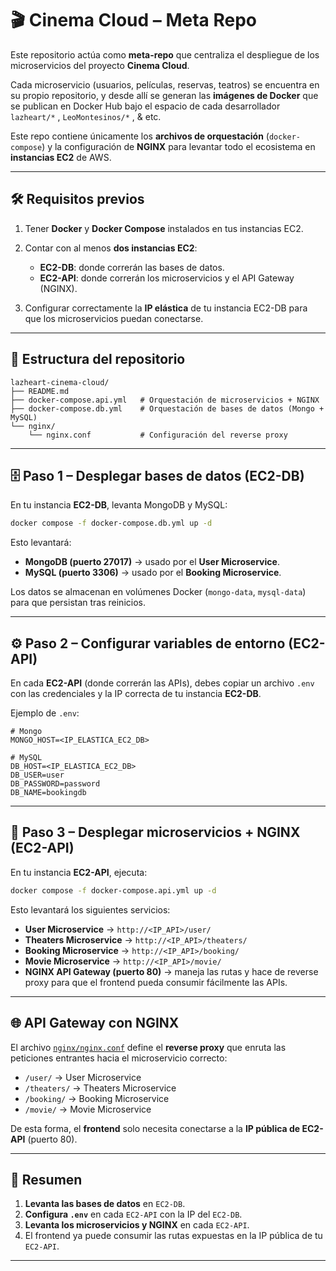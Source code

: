 
# 🎬 Cinema Cloud – Meta Repo

Este repositorio actúa como **meta-repo** que centraliza el despliegue de los microservicios del proyecto **Cinema Cloud**.

Cada microservicio (usuarios, películas, reservas, teatros) se encuentra en su propio repositorio, y desde allí se generan las **imágenes de Docker** que se publican en Docker Hub bajo el espacio  de cada desarrollador `lazheart/*` , `LeoMontesinos/*` , & etc.

Este repo contiene únicamente los **archivos de orquestación** (`docker-compose`) y la configuración de **NGINX** para levantar todo el ecosistema en **instancias EC2** de AWS.

---

## 🛠️ Requisitos previos

1. Tener **Docker** y **Docker Compose** instalados en tus instancias EC2.
2. Contar con al menos **dos instancias EC2**:

   * **EC2-DB**: donde correrán las bases de datos.
   * **EC2-API**: donde correrán los microservicios y el API Gateway (NGINX).
3. Configurar correctamente la **IP elástica** de tu instancia EC2-DB para que los microservicios puedan conectarse.

---

## 📂 Estructura del repositorio

```
lazheart-cinema-cloud/
├── README.md
├── docker-compose.api.yml   # Orquestación de microservicios + NGINX
├── docker-compose.db.yml    # Orquestación de bases de datos (Mongo + MySQL)
└── nginx/
    └── nginx.conf           # Configuración del reverse proxy
```

---

## 🗄️ Paso 1 – Desplegar bases de datos (EC2-DB)

En tu instancia **EC2-DB**, levanta MongoDB y MySQL:

```bash
docker compose -f docker-compose.db.yml up -d
```

Esto levantará:

* **MongoDB (puerto 27017)** → usado por el **User Microservice**.
* **MySQL (puerto 3306)** → usado por el **Booking Microservice**.

Los datos se almacenan en volúmenes Docker (`mongo-data`, `mysql-data`) para que persistan tras reinicios.

---

## ⚙️ Paso 2 – Configurar variables de entorno (EC2-API)

En cada **EC2-API** (donde correrán las APIs), debes copiar un archivo `.env` con las credenciales y la IP correcta de tu instancia **EC2-DB**.

Ejemplo de `.env`:

```env
# Mongo
MONGO_HOST=<IP_ELASTICA_EC2_DB>

# MySQL
DB_HOST=<IP_ELASTICA_EC2_DB>
DB_USER=user
DB_PASSWORD=password
DB_NAME=bookingdb
```

---

## 🚀 Paso 3 – Desplegar microservicios + NGINX (EC2-API)

En tu instancia **EC2-API**, ejecuta:

```bash
docker compose -f docker-compose.api.yml up -d
```

Esto levantará los siguientes servicios:

* **User Microservice** → `http://<IP_API>/user/`
* **Theaters Microservice** → `http://<IP_API>/theaters/`
* **Booking Microservice** → `http://<IP_API>/booking/`
* **Movie Microservice** → `http://<IP_API>/movie/`
* **NGINX API Gateway (puerto 80)** → maneja las rutas y hace de reverse proxy para que el frontend pueda consumir fácilmente las APIs.

---

## 🌐 API Gateway con NGINX

El archivo [`nginx/nginx.conf`](nginx/nginx.conf) define el **reverse proxy** que enruta las peticiones entrantes hacia el microservicio correcto:

* `/user/` → User Microservice
* `/theaters/` → Theaters Microservice
* `/booking/` → Booking Microservice
* `/movie/` → Movie Microservice

De esta forma, el **frontend** solo necesita conectarse a la **IP pública de EC2-API** (puerto 80).

---

## 🔑 Resumen

1. **Levanta las bases de datos** en `EC2-DB`.
2. **Configura `.env`** en cada `EC2-API` con la IP del `EC2-DB`.
3. **Levanta los microservicios y NGINX** en cada `EC2-API`.
4. El frontend ya puede consumir las rutas expuestas en la IP pública de tu `EC2-API`.

---
